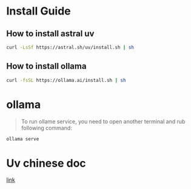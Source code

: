 # Install Guide

## How to install astral uv
```bash
curl -LsSf https://astral.sh/uv/install.sh | sh
```

## How to install ollama
```bash
curl -fsSL https://ollama.ai/install.sh | sh
```

# ollama
> To run ollame service, you need to open another terminal and rub following command:
```bash
ollama serve
```

# Uv chinese doc
[link](https://hellowac.github.io/uv-zh-cn/)
